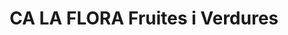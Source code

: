 ---
title: "CA LA FLORA Fruites i Verdures"
url: /torrelles-de-llobregat/ca-la-flora-fruites-i-verdures/
shop: Gemüse & Obst
---